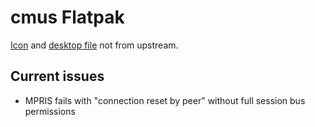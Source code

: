# cmus Flatpak

[Icon](https://github.com/cmus/cmus/issues/965) and [desktop file](https://github.com/cmus/cmus/issues/978) not from upstream.

## Current issues
- MPRIS fails with "connection reset by peer" without full session bus permissions
